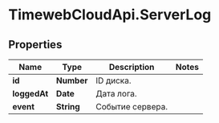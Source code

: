 # TimewebCloudApi.ServerLog

## Properties

Name | Type | Description | Notes
------------ | ------------- | ------------- | -------------
**id** | **Number** | ID диска. | 
**loggedAt** | **Date** | Дата лога. | 
**event** | **String** | Событие сервера. | 


